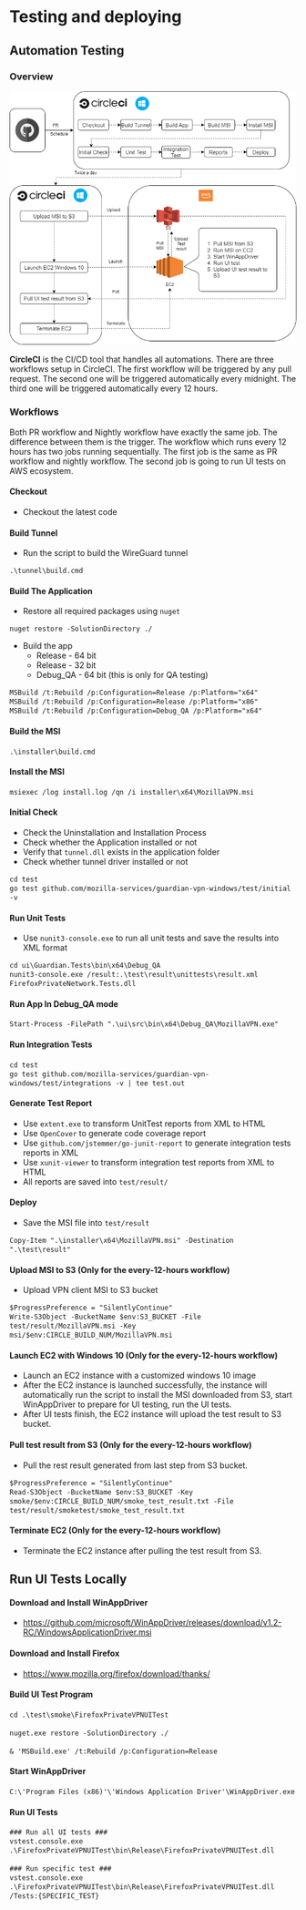 # Testing and deploying

## Automation Testing
### Overview
![Overview](./assets/Overview.png)

**CircleCI** is the CI/CD tool that handles all automations. There are three workflows setup in CircleCI. The first workflow will be triggered by any pull request. The second one will be triggered automatically every midnight. The third one will be triggered automatically every 12 hours.

### Workflows
Both PR workflow and Nightly workflow have exactly the same job. The difference between them is the trigger. The workflow which runs every 12 hours has two jobs running sequentially. The first job is the same as PR workflow and nightly workflow. The second job is going to run UI tests on AWS ecosystem.

#### Checkout
- Checkout the latest code

#### Build Tunnel
- Run the script to build the WireGuard tunnel
```
.\tunnel\build.cmd
```

#### Build The Application
- Restore all required packages using `nuget`
```
nuget restore -SolutionDirectory ./
```
- Build the app 
    - Release - 64 bit 
    - Release - 32 bit
    - Debug_QA - 64 bit (this is only for QA testing)
```
MSBuild /t:Rebuild /p:Configuration=Release /p:Platform="x64" 
MSBuild /t:Rebuild /p:Configuration=Release /p:Platform="x86"
MSBuild /t:Rebuild /p:Configuration=Debug_QA /p:Platform="x64"
```

#### Build the MSI
```
.\installer\build.cmd 
```

#### Install the MSI
```
msiexec /log install.log /qn /i installer\x64\MozillaVPN.msi
```

#### Initial Check
- Check the Uninstallation and Installation Process
- Check whether the Application installed or not
- Verify that `tunnel.dll` exists in the application folder
- Check whether tunnel driver installed or not

```
cd test
go test github.com/mozilla-services/guardian-vpn-windows/test/initial -v
```

#### Run Unit Tests
- Use `nunit3-console.exe` to run all unit tests and save the results into XML format
```
cd ui\Guardian.Tests\bin\x64\Debug_QA
nunit3-console.exe /result:.\test\result\unittests\result.xml FirefoxPrivateNetwork.Tests.dll
```

#### Run App In Debug_QA mode
```
Start-Process -FilePath ".\ui\src\bin\x64\Debug_QA\MozillaVPN.exe"
```

#### Run Integration Tests
```
cd test
go test github.com/mozilla-services/guardian-vpn-windows/test/integrations -v | tee test.out
```

#### Generate Test Report
- Use `extent.exe` to transform UnitTest reports from XML to HTML
- Use `OpenCover` to generate code coverage report
- Use `github.com/jstemmer/go-junit-report` to generate integration tests reports in XML
- Use `xunit-viewer` to transform integration test reports from XML to HTML
- All reports are saved into `test/result/`

#### Deploy
- Save the MSI file into `test/result`
```
Copy-Item ".\installer\x64\MozillaVPN.msi" -Destination ".\test\result"
```

#### Upload MSI to S3 (Only for the every-12-hours workflow)
- Upload VPN client MSI to S3 bucket
```
$ProgressPreference = "SilentlyContinue"
Write-S3Object -BucketName $env:S3_BUCKET -File test/result/MozillaVPN.msi -Key msi/$env:CIRCLE_BUILD_NUM/MozillaVPN.msi
```

#### Launch EC2 with Windows 10 (Only for the every-12-hours workflow)
- Launch an EC2 instance with a customized windows 10 image
- After the EC2 instance is launched successfully, the instance will automatically run the script to install the MSI downloaded from S3, start WinAppDriver to prepare for UI testing, run the UI tests.
- After UI tests finish, the EC2 instance will upload the test result to S3 bucket.

#### Pull test result from S3 (Only for the every-12-hours workflow)
- Pull the rest result generated from last step from S3 bucket.
```
$ProgressPreference = "SilentlyContinue"
Read-S3Object -BucketName $env:S3_BUCKET -Key smoke/$env:CIRCLE_BUILD_NUM/smoke_test_result.txt -File test/result/smoketest/smoke_test_result.txt
```

#### Terminate EC2 (Only for the every-12-hours workflow)
- Terminate the EC2 instance after pulling the test result from S3.



## Run UI Tests Locally

#### Download and Install WinAppDriver
- https://github.com/microsoft/WinAppDriver/releases/download/v1.2-RC/WindowsApplicationDriver.msi

#### Download and Install Firefox
- https://www.mozilla.org/firefox/download/thanks/

#### Build UI Test Program
```
cd .\test\smoke\FirefoxPrivateVPNUITest

nuget.exe restore -SolutionDirectory ./ 

& 'MSBuild.exe' /t:Rebuild /p:Configuration=Release
```

#### Start WinAppDriver
```
C:\'Program Files (x86)'\'Windows Application Driver'\WinAppDriver.exe
```

#### Run UI Tests
```
### Run all UI tests ###
vstest.console.exe .\FirefoxPrivateVPNUITest\bin\Release\FirefoxPrivateVPNUITest.dll

### Run specific test ###
vstest.console.exe .\FirefoxPrivateVPNUITest\bin\Release\FirefoxPrivateVPNUITest.dll /Tests:{SPECIFIC_TEST}
```